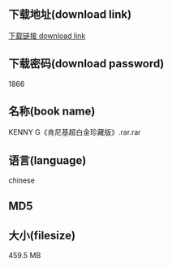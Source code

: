 ## 下载地址(download link)
[下载链接 download link](https://voluble-croquembouche-d321dc.netlify.app/?s=KENNY+G%E3%80%8A%E8%82%AF%E5%B0%BC%E5%9F%BA%E8%B6%85%E7%99%BD%E9%87%91%E7%8F%8D%E8%97%8F%E7%89%88%E3%80%8B.rar)

## 下载密码(download password)
1866

## 名称(book name)
KENNY G《肯尼基超白金珍藏版》.rar.rar

## 语言(language)
chinese

## MD5


## 大小(filesize)
459.5 MB

